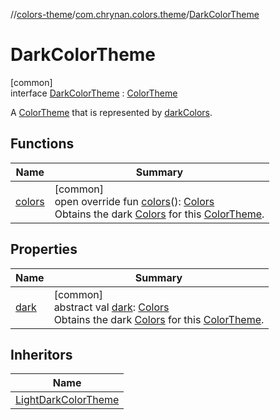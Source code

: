 //[colors-theme](../../../index.md)/[com.chrynan.colors.theme](../index.md)/[DarkColorTheme](index.md)

# DarkColorTheme

[common]\
interface [DarkColorTheme](index.md) : [ColorTheme](../-color-theme/index.md)

A [ColorTheme](../-color-theme/index.md) that is represented by [darkColors](../dark-colors.md).

## Functions

| Name | Summary |
|---|---|
| [colors](colors.md) | [common]<br>open override fun [colors](colors.md)(): [Colors](../-colors/index.md)<br>Obtains the dark [Colors](../-colors/index.md) for this [ColorTheme](../-color-theme/index.md). |

## Properties

| Name | Summary |
|---|---|
| [dark](dark.md) | [common]<br>abstract val [dark](dark.md): [Colors](../-colors/index.md)<br>Obtains the dark [Colors](../-colors/index.md) for this [ColorTheme](../-color-theme/index.md). |

## Inheritors

| Name |
|---|
| [LightDarkColorTheme](../-light-dark-color-theme/index.md) |
